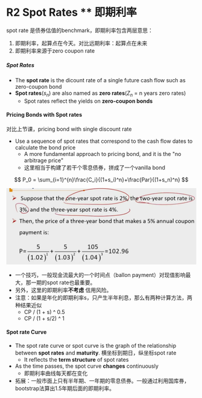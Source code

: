 # R2 Spot Rates \*\* 即期利率

spot rate 是债券估值的benchmark，即期利率包含两层意思：

1) 即期利率，起算点在今天。对比远期利率：起算点在未来
2) 即期利率来源于zero coupon rate

##### Spot Rates

- The **spot rate** is the dicount rate of a single future cash flow such as zero-coupon bond
- **Spot rates**($s_n$) are also named as **zero rates**($Z_n$ = n  years zero rates)
  - Spot rates reflect the yields on **zero-coupon bonds**

#### Pricing Bonds with Spot rates

对比上节课，pricing bond with single discount rate

- Use a sequence of spot rates that correspond to the cash flow dates to calculate the bond price
  - A more fundamental approach to pricing bond, and it is the "no arbitrage price"
  - 这里相当于构建了若干个零息债券，拼成了一个vanilla bond

$$
P_0 = \sum_{i=1}^{n}\frac{C_i}{(1+s_i)^n}+\frac{Par}{(1+s_n)^n}
$$

![image-20230611170100544](./image-20230611170100544.png)

- 一个技巧，一般现金流最大的一个时间点（ballon payment）对现值影响最大，那一期的spot rate也最重要。
- 另外，这里的即期利率**不考虑** 信用风险。
- 注意：如果是年化的即期利率s，只产生半年利息，那么有两种计算方法，两种结果近似
  - CP / (1 + s) ^ 0.5
  - CP / (1 + s/2) ^ 1

#### Spot rate Curve

- The spot rate curve or spot curve is the graph of the relationship between **spot rates** and **maturity**. 横坐标到期日，纵坐标spot rate
  - It reflects the **term structure** of spot rates
- As the time passes, the spot curve **changes** continuously
  - 即期利率曲线每天都在变化
- 拓展：一般市面上只有半年期、一年期的零息债券。一般通过利用国库券，bootstrap法算出1.5年期后面的即期利率。